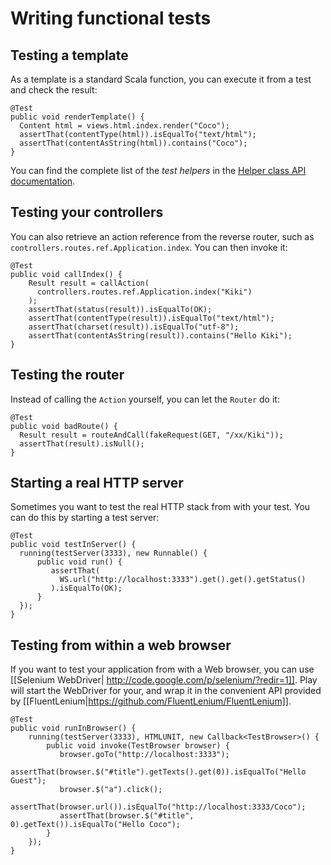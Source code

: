 # Writing functional tests

## Testing a template

As a template is a standard Scala function, you can execute it from a test and check the result:

```
@Test
public void renderTemplate() {
  Content html = views.html.index.render("Coco");
  assertThat(contentType(html)).isEqualTo("text/html");
  assertThat(contentAsString(html)).contains("Coco");
}
```

You can find the complete list of the *test helpers* in the [Helper class API documentation](http://www.playframework.com/documentation/api/2.0.1/java/play/test/Helpers.html). 

## Testing your controllers

You can also retrieve an action reference from the reverse router, such as `controllers.routes.ref.Application.index`. You can then invoke it:

```
@Test
public void callIndex() {
    Result result = callAction(
      controllers.routes.ref.Application.index("Kiki")
    );
    assertThat(status(result)).isEqualTo(OK);
    assertThat(contentType(result)).isEqualTo("text/html");
    assertThat(charset(result)).isEqualTo("utf-8");
    assertThat(contentAsString(result)).contains("Hello Kiki");
}
```

## Testing the router

Instead of calling the `Action` yourself, you can let the `Router` do it:

```
@Test
public void badRoute() {
  Result result = routeAndCall(fakeRequest(GET, "/xx/Kiki"));
  assertThat(result).isNull();
}
```

## Starting a real HTTP server

Sometimes you want to test the real HTTP stack from with your test. You can do this by starting a test server:

```
@Test
public void testInServer() {
  running(testServer(3333), new Runnable() {
      public void run() {
         assertThat(
           WS.url("http://localhost:3333").get().get().getStatus()
         ).isEqualTo(OK);
      }
  });
}
```

## Testing from within a web browser

If you want to test your application from with a Web browser, you can use [[Selenium WebDriver| http://code.google.com/p/selenium/?redir=1]]. Play will start the WebDriver for your, and wrap it in the convenient API provided by [[FluentLenium|https://github.com/FluentLenium/FluentLenium]].

```
@Test
public void runInBrowser() {
    running(testServer(3333), HTMLUNIT, new Callback<TestBrowser>() {
        public void invoke(TestBrowser browser) {
           browser.goTo("http://localhost:3333"); 
           assertThat(browser.$("#title").getTexts().get(0)).isEqualTo("Hello Guest");
           browser.$("a").click();
           assertThat(browser.url()).isEqualTo("http://localhost:3333/Coco");
           assertThat(browser.$("#title", 0).getText()).isEqualTo("Hello Coco");
        }
    });
}
```
